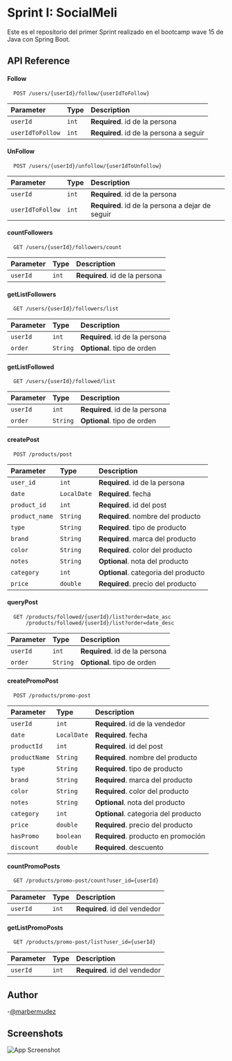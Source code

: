 
# Sprint I: SocialMeli

Este es el repositorio del primer Sprint realizado en el bootcamp wave 15 de Java con Spring Boot. 



## API Reference

#### Follow

```http
  POST /users/{userId}/follow/{userIdToFollow}
```

| Parameter | Type     | Description                |
| :-------- | :------- | :------------------------- |
| `userId` | `int` | **Required**. id de la persona |
| `userIdToFollow` | `int` | **Required**. id de la persona a seguir|

#### UnFollow

```http
  POST /users/{userId}/unfollow/{userIdToUnfollow}
```

| Parameter | Type     | Description                |
| :-------- | :------- | :------------------------- |
| `userId` | `int` | **Required**. id de la persona |
| `userIdToFollow` | `int` | **Required**. id de la persona a dejar de seguir|

#### countFollowers

```http
  GET /users/{userId}/followers/count
```

| Parameter | Type     | Description                |
| :-------- | :------- | :------------------------- |
| `userId` | `int` | **Required**. id de la persona |

#### getListFollowers

```http
  GET /users/{userId}/followers/list
```

| Parameter | Type     | Description                |
| :-------- | :------- | :------------------------- |
| `userId` | `int` | **Required**. id de la persona |
| `order` | `String` | **Optional**. tipo de orden |

#### getListFollowed

```http
  GET /users/{userId}/followed/list
```

| Parameter | Type     | Description                |
| :-------- | :------- | :------------------------- |
| `userId` | `int` | **Required**. id de la persona |
| `order` | `String` | **Optional**. tipo de orden |

#### createPost

```http
  POST /products/post
```

| Parameter | Type     | Description                |
| :-------- | :------- | :------------------------- |
| `user_id` | `int` | **Required**.  id de la persona|
| `date` | `LocalDate` | **Required**.  fecha|
| `product_id` | `int` | **Required**.  id del post|
| `product_name` | `String` | **Required**.  nombre del producto|
| `type` | `String` | **Required**.  tipo de producto|
| `brand` | `String` | **Required**.  marca del producto|
| `color` | `String` | **Required**.  color del producto|
| `notes` | `String` | **Optional**.  nota del producto|
| `category` | `int` | **Optional**.  categoria del producto|
| `price` | `double` | **Required**.  precio del producto|

#### queryPost

```http
  GET /products/followed/{userId}/list?order=date_asc
      /products/followed/{userId}/list?order=date_desc
```

| Parameter | Type     | Description                |
| :-------- | :------- | :------------------------- |
| `userId` | `int` | **Required**.  id de la persona|
| `order` | `String` | **Optional**.  tipo de orden|

#### createPromoPost

```http
  POST /products/promo-post
```

| Parameter | Type     | Description                |
| :-------- | :------- | :------------------------- |
| `userId` | `int` | **Required**.  id de la vendedor|
| `date` | `LocalDate` | **Required**.  fecha|
| `productId` | `int` | **Required**.  id del post|
| `productName` | `String` | **Required**.  nombre del producto|
| `type` | `String` | **Required**.  tipo de producto|
| `brand` | `String` | **Required**.  marca del producto|
| `color` | `String` | **Required**.  color del producto|
| `notes` | `String` | **Optional**.  nota del producto|
| `category` | `int` | **Optional**.  categoria del producto|
| `price` | `double` | **Required**.  precio del producto|
| `hasPromo` | `boolean` | **Required**.  producto en promoción|
| `discount` | `double` | **Required**.  descuento|

#### countPromoPosts

```http
  GET /products/promo-post/count?user_id={userId}
```

| Parameter | Type     | Description                |
| :-------- | :------- | :------------------------- |
| `userId` | `int` | **Required**. id del vendedor|

#### getListPromoPosts

```http
  GET /products/promo-post/list?user_id={userId}
```

| Parameter | Type     | Description                |
| :-------- | :------- | :------------------------- |
| `userId` | `int` | **Required**. id del vendedor|


## Author
-[@marbermudez](https://github.com/marbermudez)

## Screenshots

![App Screenshot](https://i.pinimg.com/originals/f3/38/60/f338609f1bc08eea6b0db4d406f42256.jpg)


